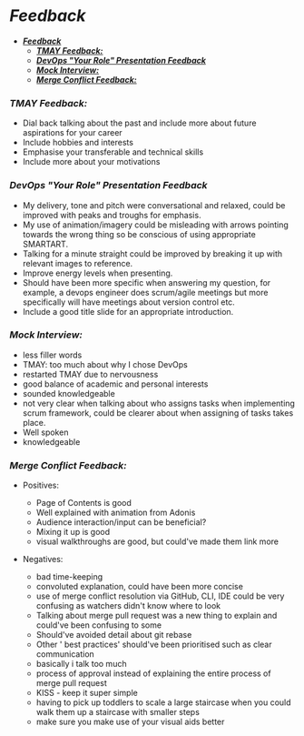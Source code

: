 # ***Feedback***
- [***Feedback***](#feedback)
    - [***TMAY Feedback:***](#tmay-feedback)
    - [***DevOps "Your Role" Presentation Feedback***](#devops-your-role-presentation-feedback)
    - [***Mock Interview:***](#mock-interview)
    - [***Merge Conflict Feedback:***](#merge-conflict-feedback)


### ***TMAY Feedback:***
  - Dial back talking about the past and include more about future aspirations for your career
  - Include hobbies and interests
  - Emphasise your transferable and technical skills
  - Include more about your motivations

### ***DevOps "Your Role" Presentation Feedback***
  - My delivery, tone and pitch were  conversational and relaxed, could be improved with peaks and troughs for emphasis.
  - My use of animation/imagery could be misleading with arrows pointing towards the wrong thing so be conscious of using appropriate SMARTART.
  - Talking for a minute straight could be improved by breaking it up with relevant images to reference.
  - Improve energy levels when presenting.
  - Should have been more specific when answering my question, for example, a devops engineer does scrum/agile meetings but more specifically will have meetings about version control etc.
  - Include a good title slide for an appropriate introduction.

### ***Mock Interview:***
- less filler words
- TMAY: too much about why I chose DevOps
- restarted TMAY due to nervousness
- good balance of academic and personal interests
- sounded knowledgeable
- not very clear when talking about who assigns tasks when implementing scrum framework, could be clearer about when assigning of tasks takes place.
- Well spoken 
- knowledgeable

### ***Merge Conflict Feedback:***
  - Positives:
    - Page of Contents is good
    - Well explained with animation from Adonis
    - Audience interaction/input can be beneficial?
    - Mixing it up is good
    - visual walkthroughs are good, but could've made them link more



  - Negatives:
    - bad time-keeping
    - convoluted explanation, could have been more concise
    - use of merge conflict resolution via GitHub, CLI, IDE could be very confusing as watchers didn't know where to look
    - Talking about merge pull request was a new thing to explain and could've been confusing to some
    - Should've avoided detail about git rebase
    - Other ' best practices' should've been prioritised such as clear communication
    - basically i talk too much
    - process of approval instead of explaining the entire process of merge pull request
    - KISS - keep it super simple 
    - having to pick up toddlers to scale a large staircase when you could walk them up a staircase with smaller steps
    - make sure you make use of your visual aids better


